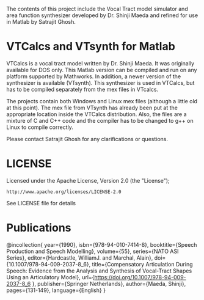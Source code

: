 The contents of this project include the Vocal Tract model simulator and
area function synthesizer developed by Dr. Shinji Maeda and refined for
use in Matlab by Satrajit Ghosh.

# VTCalcs and VTsynth for Matlab

VTCalcs is a vocal tract model written by Dr. Shinji Maeda. It was
originally available for DOS only. This Matlab version can be compiled
and run on any platform supported by Mathworks. In addition, a newer
version of the synthesizer is available (VTsynth). This synthesizer is
used in VTCalcs, but has to be compiled separately from the mex files in
VTcalcs.

The projects contain both Windows and Linux mex files (although a little
old at this point). The mex file from VTsynth has already been put at
the appropriate location inside the VTCalcs distribution. Also, the
files are a mixture of C and C++ code and the compiler has to be changed
to g++ on Linux to compile correctly. 

Please contact Satrajit Ghosh for any clarifications or questions.

# LICENSE

Licensed under the Apache License, Version 2.0 (the "License");

    http://www.apache.org/licenses/LICENSE-2.0

See LICENSE file for details

# Publications

@incollection{
  year={1990},
  isbn={978-94-010-7414-8},
  booktitle={Speech Production and Speech Modelling},
  volume={55},
  series={NATO ASI Series},
  editor={Hardcastle, WilliamJ. and Marchal, Alain},
  doi={10.1007/978-94-009-2037-8_6},
  title={Compensatory Articulation During Speech: Evidence from the Analysis and Synthesis of Vocal-Tract Shapes Using an Articulatory Model},
  url={https://doi.org/10.1007/978-94-009-2037-8_6 },
  publisher={Springer Netherlands},
  author={Maeda, Shinji},
  pages={131-149},
  language={English}
  }

